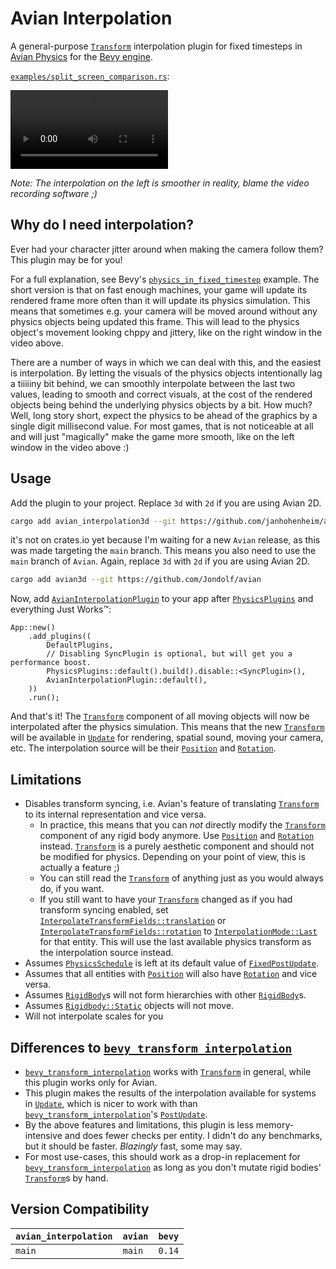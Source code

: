 # Avian Interpolation

A general-purpose [`Transform`] interpolation plugin for fixed timesteps in [Avian Physics](https://github.com/Jondolf/avian/) for the [Bevy engine](https://bevyengine.org/).

[`examples/split_screen_comparison.rs`]:

<video src="https://github.com/user-attachments/assets/919c4809-0502-4b37-b789-261b7e9c7c30" width="50%">
A video showing the difference between enabled and disabled interpolation.
</video>

*Note: The interpolation on the left is smoother in reality, blame the video recording software ;)*

## Why do I need interpolation?

Ever had your character jitter around when making the camera follow them?
This plugin may be for you!

For a full explanation, see Bevy's [`physics_in_fixed_timestep`] example.
The short version is that on fast enough machines, your game will update its
rendered frame more often than it will update its physics simulation.
This means that sometimes e.g. your camera will be moved around without any physics
objects being updated this frame. This will lead to the physics object's movement
looking chppy and jittery, like on the right window in the video above.

There are a number of ways in which we can deal with this, and the easiest is
interpolation. By letting the visuals of the physics objects intentionally lag
a tiiiiiny bit behind, we can smoothly interpolate between the last two values, leading
to smooth and correct visuals, at the cost of the rendered objects
being behind the underlying physics objects by a bit. How much?
Well, long story short, expect the physics to be ahead of the graphics by a single digit
millisecond value. For most games, that is not noticeable at all and will just "magically"
make the game more smooth, like on the left window in the video above :)

## Usage

Add the plugin to your project. Replace `3d` with `2d` if you are using Avian 2D.

```sh
cargo add avian_interpolation3d --git https://github.com/janhohenheim/avian_interpolation
```

it's not on crates.io yet because I'm waiting for a new `Avian` release, as this was made
targeting the `main` branch. This means you also need to use the `main` branch of `Avian`.
Again, replace `3d` with `2d` if you are using Avian 2D.

```sh
cargo add avian3d --git https://github.com/Jondolf/avian
```

Now, add [`AvianInterpolationPlugin`] to your app after [`PhysicsPlugins`] and everything Just Works™:

```rust,ignore
App::new()
    .add_plugins((
        DefaultPlugins,
        // Disabling SyncPlugin is optional, but will get you a performance boost.
        PhysicsPlugins::default().build().disable::<SyncPlugin>(),
        AvianInterpolationPlugin::default(),
    ))
    .run();
```

And that's it! The [`Transform`] component of all moving objects will now be interpolated after the physics simulation.
This means that the new [`Transform`] will be available in [`Update`] for rendering, spatial sound, moving your camera, etc.
The interpolation source will be their [`Position`] and [`Rotation`].

## Limitations

- Disables transform syncing, i.e. Avian's feature of translating [`Transform`] to its internal representation and vice versa.
  - In practice, this means that you can *not* directly modify the [`Transform`] component of any rigid body anymore.
    Use [`Position`] and [`Rotation`] instead. [`Transform`] is a purely aesthetic component and should not be modified for physics.
    Depending on your point of view, this is actually a feature ;)
  - You can still read the [`Transform`] of anything just as you would always do, if you want.
  - If you still want to have your [`Transform`] changed as if you had transform syncing enabled, set [`InterpolateTransformFields::translation`] or [`InterpolateTransformFields::rotation`] to [`InterpolationMode::Last`] for that entity.
    This will use the last available physics transform as the interpolation source instead.
- Assumes [`PhysicsSchedule`] is left at its default value of [`FixedPostUpdate`].
- Assumes that all entities with [`Position`] will also have [`Rotation`] and vice versa.
- Assumes [`RigidBody`]s will not form hierarchies with other [`RigidBody`]s.
- Assumes [`Rigidbody::Static`] objects will not move.
- Will not interpolate scales for you

## Differences to [`bevy_transform_interpolation`]

- [`bevy_transform_interpolation`] works with [`Transform`] in general, while this plugin works only for Avian.
- This plugin makes the results of the interpolation available for systems in [`Update`],
  which is nicer to work with than [`bevy_transform_interpolation`]'s [`PostUpdate`].
- By the above features and limitations, this plugin is less memory-intensive and does fewer checks per entity.
  I didn't do any benchmarks, but it should be faster. *Blazingly* fast, some may say.
- For most use-cases, this should work as a drop-in replacement for [`bevy_transform_interpolation`] as long as you
  don't mutate rigid bodies' [`Transform`]s by hand.

## Version Compatibility

| `avian_interpolation` | `avian` | `bevy` |
|---------------|---------|-------|
| `main`       | `main` | `0.14` |

[`physics_in_fixed_timestep`]: https://github.com/bevyengine/bevy/blob/main/examples/movement/physics_in_fixed_timestep.rs
[`AvianInterpolationPlugin`]: https://github.com/janhohenheim/avian_interpolation/blob/main/src/lib.rs#L53
[`PhysicsPlugins`]: https://docs.rs/avian3d/latest/avian3d/struct.PhysicsPlugins.html
[`Transform`]: https://docs.rs/bevy/latest/bevy/transform/components/struct.Transform.html
[`Position`]: https://docs.rs/avian3d/latest/avian3d/position/struct.Position.html
[`Rotation`]: https://docs.rs/avian3d/latest/avian3d/position/struct.Rotation.html
[`RigidBody`]: https://docs.rs/avian3d/latest/avian3d/dynamics/rigid_body/enum.RigidBody.html
[`Rigidbody::Static`]: https://docs.rs/avian3d/latest/avian3d/dynamics/rigid_body/enum.RigidBody.html#variant.Static
[`Update`]: https://docs.rs/bevy/latest/bevy/app/struct.Update.html
[`PostUpdate`]: https://docs.rs/bevy/latest/bevy/app/struct.PostUpdate.html
[`bevy_transform_interpolation`]: (https://github.com/Jondolf/bevy_transform_interpolation)
[`PhysicsSchedule`]: https://docs.rs/avian3d/latest/avian3d/schedule/struct.PhysicsSchedule.html
[`FixedPostUpdate`]: https://docs.rs/bevy/latest/bevy/app/struct.FixedPostUpdate.html
[`InterpolationMode::Last`]: https://github.com/janhohenheim/avian_interpolation/blob/main/src/lib.rs#L129
[`examples/split_screen_comparison.rs`]: https://github.com/janhohenheim/avian_interpolation/blob/main/crates/avian_interpolation3d/examples/split_screen_comparison.rs
[`InterpolateTransformFields::translation`]: https://github.com/janhohenheim/avian_interpolation/blob/main/src/lib.rs#L101
[`InterpolateTransformFields::rotation`]: https://github.com/janhohenheim/avian_interpolation/blob/main/src/lib.rs#L103
[`bevy_transform_interpolation`]: (https://github.com/Jondolf/bevy_transform_interpolation)
